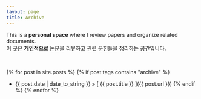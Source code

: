 ```yaml
---
layout: page
title: Archive
---
```


This is a **personal space** where I review papers and organize related documents.  
이 곳은 **개인적으로** 논문을 리뷰하고 관련 문헌들을 정리하는 공간입니다.  

<br>

{% for post in site.posts %}
  {% if post.tags contains "archive" %}
  * {{ post.date | date_to_string }} &raquo; [ {{ post.title }} ]({{ post.url }})
  {% endif %}
{% endfor %}